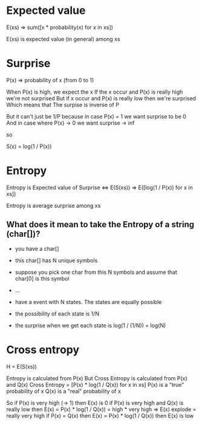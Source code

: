 # Expected value
E(xs) => sum([x * probability(x) for x in xs])

E(xs) is expected value (in general) among xs

# Surprise
P(x) => probability of x (from 0 to 1)

When P(x) is high, we expect the x
If the x occur and P(x) is really high we're not surprised
But if x occur and P(x) is really low then we're surprised
Which means that
The surpise is inverse of P

But it can't just be 1/P because in case P(x) = 1 we want surprise to be 0
And in case where P(x) -> 0 we want surprise -> inf

so

S(x) = log(1 / P(x))

# Entropy
Entropy is Expected value of Surprise <=> E(S(xs)) => E([log(1 / P(x)) for x in xs])

Entropy is average surprise among xs

## What does it mean to take the Entropy of a string (char[])?
- you have a char[]
- this char[] has N unique symbols
- suppose you pick one char from this N symbols and assume that char[0] is this symbol
- ...

- have a event with N states. The states are equally possible
- the possibility of each state is 1/N
- the surprise when we get each state is log(1 / (1/N)) = log(N)

# Cross entropy
H = E(S(xs))

Entropy is calculated from P(x)
But Cross Entropy is calculated from P(x) and Q(x)
Cross Entropy = [P(x) * log(1 / Q(x)) for x in xs]
P(x) is a "true" probability of x
Q(x) is a "real" probability of x

So if P(x) is very high (-> 1) then E(x) is 0
   if P(x) is very high and Q(x) is really low then E(x) = P(x) * log(1 / Q(x)) = high * very high => E(x) explode = really very high
   if P(x) = Q(x) then E(x) = P(x) * log(1 / Q(x)) then E(x) is low